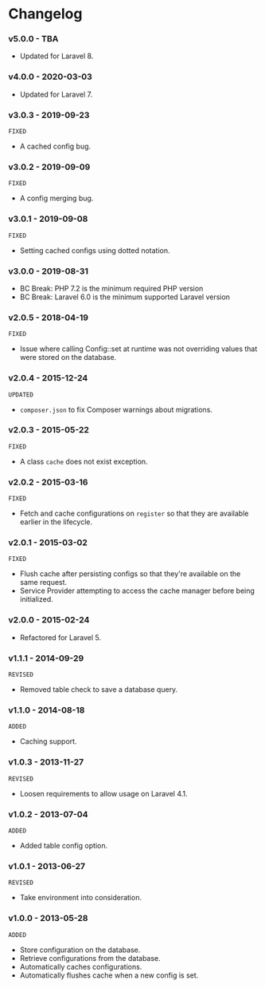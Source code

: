 # Changelog

### v5.0.0 - TBA

- Updated for Laravel 8.

### v4.0.0 - 2020-03-03

- Updated for Laravel 7.

### v3.0.3 - 2019-09-23

`FIXED`

- A cached config bug.

### v3.0.2 - 2019-09-09

`FIXED`

- A config merging bug.

### v3.0.1 - 2019-09-08

`FIXED`

- Setting cached configs using dotted notation.

### v3.0.0 - 2019-08-31

- BC Break: PHP 7.2 is the minimum required PHP version
- BC Break: Laravel 6.0 is the minimum supported Laravel version

### v2.0.5 - 2018-04-19

`FIXED`

- Issue where calling Config::set at runtime was not overriding values that were stored on the database.

### v2.0.4 - 2015-12-24

`UPDATED`

- `composer.json` to fix Composer warnings about migrations.

### v2.0.3 - 2015-05-22

`FIXED`

- A class `cache` does not exist exception.

### v2.0.2 - 2015-03-16

`FIXED`

- Fetch and cache configurations on `register` so that they are available earlier in the lifecycle.

### v2.0.1 - 2015-03-02

`FIXED`

- Flush cache after persisting configs so that they're available on the same request.
- Service Provider attempting to access the cache manager before being initialized.

### v2.0.0 - 2015-02-24

- Refactored for Laravel 5.

### v1.1.1 - 2014-09-29

`REVISED`

- Removed table check to save a database query.

### v1.1.0 - 2014-08-18

`ADDED`

- Caching support.

### v1.0.3 - 2013-11-27

`REVISED`

- Loosen requirements to allow usage on Laravel 4.1.

### v1.0.2 - 2013-07-04

`ADDED`

- Added table config option.

### v1.0.1 - 2013-06-27

`REVISED`

- Take environment into consideration.

### v1.0.0 - 2013-05-28

`ADDED`

- Store configuration on the database.
- Retrieve configurations from the database.
- Automatically caches configurations.
- Automatically flushes cache when a new config is set.
